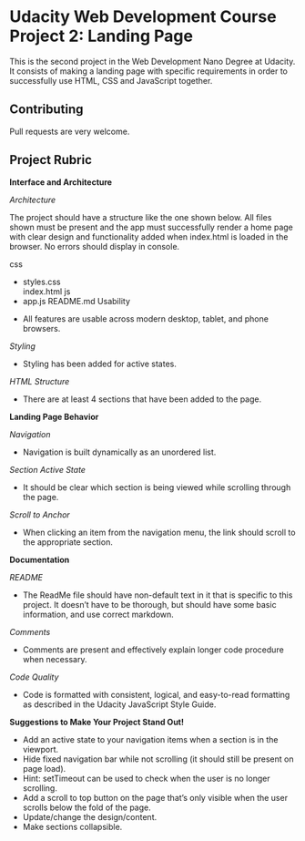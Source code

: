 # Udacity Web Development Course Project 2: Landing Page

This is the second project in the Web Development Nano Degree at Udacity. It consists of making a landing page with specific requirements in order to successfully use HTML, CSS and JavaScript together. 

## Contributing

Pull requests are very welcome.

## Project Rubric

**Interface and Architecture**

*Architecture*

The project should have a structure like the one shown below. All files shown must be present and the app must successfully render a home page with clear design and functionality added when index.html is loaded in the browser. No errors should display in console.

css
- styles.css    
index.html
js
- app.js
README.md
Usability

* All features are usable across modern desktop, tablet, and phone browsers.

*Styling*

* Styling has been added for active states.

*HTML Structure*

* There are at least 4 sections that have been added to the page.

**Landing Page Behavior**

*Navigation*

* Navigation is built dynamically as an unordered list.

*Section Active State*

* It should be clear which section is being viewed while scrolling through the page.

*Scroll to Anchor*

* When clicking an item from the navigation menu, the link should scroll to the appropriate section.

**Documentation**

*README*

* The ReadMe file should have non-default text in it that is specific to this project. It doesn’t have to be thorough, but should have some basic information, and use correct markdown.

*Comments*

* Comments are present and effectively explain longer code procedure when necessary.

*Code Quality*

* Code is formatted with consistent, logical, and easy-to-read formatting as described in the Udacity JavaScript Style Guide.


**Suggestions to Make Your Project Stand Out!**

* Add an active state to your navigation items when a section is in the viewport.
* Hide fixed navigation bar while not scrolling (it should still be present on page load).
* Hint: setTimeout can be used to check when the user is no longer scrolling.
* Add a scroll to top button on the page that’s only visible when the user scrolls below the fold of the page.
* Update/change the design/content.
* Make sections collapsible.